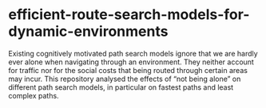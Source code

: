 # efficient-route-search-models-for-dynamic-environments

Existing cognitively motivated path search models ignore that we are hardly ever alone when navigating through an environment. They neither account for traffic nor for the social costs that being routed through certain areas may incur. This repository analysed the effects of “not being alone” on different path search models, in particular on fastest paths and least complex paths. 
